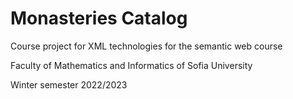 # Monasteries Catalog
Course project for XML technologies for the semantic web course

Faculty of Mathematics and Informatics of Sofia University

Winter semester 2022/2023
